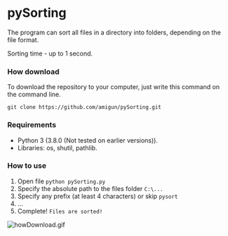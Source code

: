 # pySorting
The program can sort all files in a directory into folders, depending on the file format.

Sorting time - up to 1 second.
### How download
To download the repository to your computer, just write this command on the command line.

```git clone https://github.com/amigun/pySorting.git```

### Requirements
* Python 3 (3.8.0 (Not tested on earlier versions)).
* Libraries: os, shutil, pathlib.

### How to use
1. Open file ```python pySorting.py```
2. Specify the absolute path to the files folder ```C:\...```
3. Specify any prefix (at least 4 characters) or skip ```pysort```
4. ...
5. Complete! ```Files are sorted!```

![howDownload.gif](https://i.ibb.co/6yZj716/2020-04-07-11-46-32.gif)
